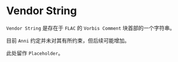 # Vendor String

`Vendor String` 是存在于 `FLAC` 的 `Vorbis Comment` 块首部的一个字符串。

目前 `Anni` 约定并未对其有所约束，但后续可能增加。

此处留作 `Placeholder`。